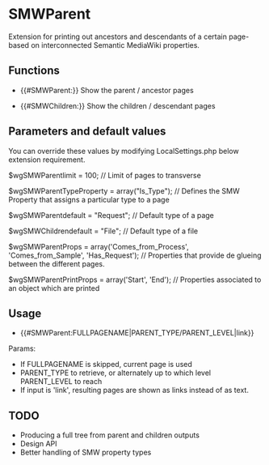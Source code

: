 # SMWParent

Extension for printing out ancestors and descendants of a certain page-based on interconnected Semantic MediaWiki properties.

## Functions 

* {{#SMWParent:}} 
  Show the parent / ancestor pages
  
* {{#SMWChildren:}}
  Show the children / descendant pages

## Parameters and default values

You can override these values by modifying LocalSettings.php below extension requirement.

$wgSMWParentlimit = 100; // Limit of pages to transverse

$wgSMWParentTypeProperty = array("Is_Type"); // Defines the SMW Property that assigns a particular type to a page

$wgSMWParentdefault = "Request"; // Default type of a page

$wgSMWChildrendefault = "File"; // Default type of a file

$wgSMWParentProps = array('Comes_from_Process', 'Comes_from_Sample', 'Has_Request'); // Properties that provide de glueing between the different pages.

$wgSMWParentPrintProps = array('Start', 'End'); // Properties associated to an object which are printed

## Usage

* {{#SMWParent:FULLPAGENAME|PARENT_TYPE/PARENT_LEVEL|link}}

Params:

- If FULLPAGENAME is skipped, current page is used
- PARENT_TYPE to retrieve, or alternately up to which level PARENT_LEVEL to reach
- If input is 'link', resulting pages are shown as links instead of as text.

## TODO

* Producing a full tree from parent and children outputs
* Design API
* Better handling of SMW property types
